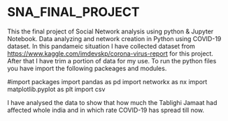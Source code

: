 # SNA_FINAL_PROJECT
 This the final project of Social Network analysis using python & Jupyter Notebook.
 Data analyzing and network creation in Python using COVID-19 dataset. In this pandameic situation I have collected dataset from https://www.kaggle.com/imdevskp/corona-virus-report for this project. After that I have trim a portion of data for my use. To run the python files you have import the following packeages and modules.

#import packages 
import pandas as pd 
import networkx as nx 
import matplotlib.pyplot as plt
import csv

I have analysed the data to show that how much the Tablighi Jamaat had affected whole india and in which rate COVID-19 has spread till now.

